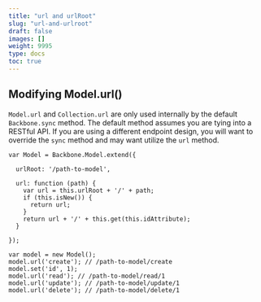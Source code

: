 ```yaml
---
title: "url and urlRoot"
slug: "url-and-urlroot"
draft: false
images: []
weight: 9995
type: docs
toc: true
---
```


## Modifying Model.url()
`Model.url` and `Collection.url` are only used internally by the default `Backbone.sync` method. The default method assumes you are tying into a RESTful API. If you are using a different endpoint design, you will want to override the `sync` method and may want utilize the `url` method.
    
    var Model = Backbone.Model.extend({
      
      urlRoot: '/path-to-model',
      
      url: function (path) {
        var url = this.urlRoot + '/' + path;
        if (this.isNew()) {
          return url;
        }
        return url + '/' + this.get(this.idAttribute);
      }
      
    });
    
    var model = new Model();
    model.url('create'); // /path-to-model/create
    model.set('id', 1);
    model.url('read'); // /path-to-model/read/1
    model.url('update'); // /path-to-model/update/1
    model.url('delete'); // /path-to-model/delete/1

